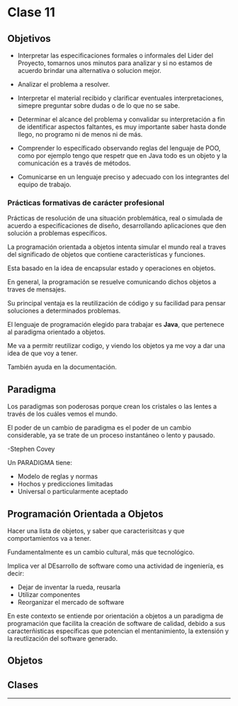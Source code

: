 # Clase 11


## Objetivos

   * Interpretar las especificaciones formales o informales del Lider del Proyecto, tomarnos unos minutos para analizar y si no estamos de acuerdo brindar una alternativa o solucion mejor.
   
   * Analizar el problema a resolver.
   
   * Interpretar el material recibido y clarificar eventuales interpretaciones, simepre preguntar sobre dudas o de lo que no se sabe.
   
   * Determinar el alcance del problema y convalidar su interpretación a fin de identificar aspectos faltantes, es muy importante saber hasta donde llego, no programo ni de menos ni de más.
   
   * Comprender lo específicado observando reglas del lenguaje de POO, como por ejemplo tengo que respetr que en Java todo es un objeto y la comunicación es a través de métodos.
   
   * Comunicarse en un lenguaje preciso y adecuado con los integrantes del equipo de trabajo.


### Prácticas formativas de carácter profesional

Prácticas de resolución de una situación problemática, real o simulada de acuerdo a especifícaciones de diseño, desarrollando aplicaciones que den solución a problemas específicos.

La programación orientada a objetos intenta simular el mundo real a traves del significado de objetos que contiene características y funciones.

Esta basado en la idea de encapsular estado y operaciones en objetos.

En general, la programación se resuelve comunicando dichos objetos a traves de mensajes.

Su principal ventaja es la reutilización de código y su facilidad para pensar soluciones a determinados problemas.

El lenguaje de programación elegido para trabajar es **Java**, que pertenece al paradigma orientado a objetos.


Me va a permitr reutilizar codigo, y viendo los objetos ya me voy a dar una idea de que voy a tener.

También ayuda en la documentación.

## Paradigma

Los paradigmas son poderosas porque crean los cristales o las lentes a través de los cuáles vemos el mundo.

El poder de un cambio de paradigma es el poder de un cambio considerable, ya se trate de un proceso instantáneo o lento y pausado.

-Stephen Covey


Un PARADIGMA tiene:

   * Modelo de reglas y normas
   * Hochos y predicciones limitadas
   * Universal o particularmente aceptado


##   Programación Orientada a Objetos

Hacer una lista de objetos, y saber que caracterisitcas y que comportamientos va a tener.

Fundamentalmente es un cambio cultural, más que tecnológico.

Implica ver al DEsarrollo de software como una actividad de ingeniería, es decir:

   * Dejar de inventar la rueda, reusarla
   * Utilizar componentes
   * Reorganizar el mercado de software

En este contexto se entiende por orientación a objetos a un paradigma de programación que facilita la creación de software de calidad, debido a sus caracterñisticas específicas que potencian el mentanimiento, la extensión y la reutlización del software generado.

## Objetos


## Clases


---
